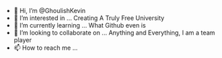 - 👋 Hi, I’m @GhoulishKevin
- 👀 I’m interested in ... Creating A Truly Free University 
- 🌱 I’m currently learning ... What Github even is
- 💞️ I’m looking to collaborate on ... Anything and Everything, I am a team player
- 📫 How to reach me ...

<!---
GhoulishKevin/GhoulishKevin is a ✨ special ✨ repository because its `README.md` (this file) appears on your GitHub profile.
You can click the Preview link to take a look at your changes.
--->
